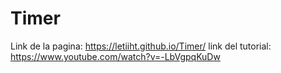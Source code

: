 # Timer
Link de la pagina: https://letiiht.github.io/Timer/
link del tutorial: https://www.youtube.com/watch?v=-LbVgpqKuDw
